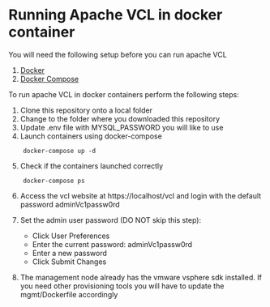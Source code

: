 # Running Apache VCL in docker container

You will need the following setup before you can run apache VCL
1. [Docker](https://www.docker.com/get-docker)
2. [Docker Compose](https://docs.docker.com/compose/install/)


To run apache VCL in docker containers perform the following steps:

1. Clone this repository onto a local folder
2. Change to the folder where you downloaded this repository
3. Update .env file with MYSQL_PASSWORD you will like to use
4. Launch containers using docker-compose

```
    docker-compose up -d
```

5. Check if the containers launched correctly

```
    docker-compose ps
```

6. Access the vcl website at https://localhost/vcl and login with the default password adminVc1passw0rd
7. Set the admin user password (DO NOT skip this step):

    * Click User Preferences
    * Enter the current password: adminVc1passw0rd
    * Enter a new password
    * Click Submit Changes

8. The management node already has the vmware vsphere sdk installed. If you need other provisioning tools you will have to update the mgmt/Dockerfile accordingly

